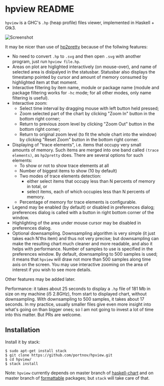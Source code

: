 hpview README
=============

`hpview` is a GHC's `.hp` (heap profile) files viewer, implemented in Haskell + Gtk3.

![Screenshot](https://user-images.githubusercontent.com/284644/63210503-94b06c80-c108-11e9-95a3-0e503121bc17.png)

It may be nicer than use of [hp2pretty][1] because of the follwing features:

* No need to convert `.hp` to `.svg` and then open `.svg` with another program,
  just run `hpview file.hp`.
* Areas on plot are higlighted interactively (on mouse-over), and name of
  selected area is dislpalyed in the statusbar. Statusbar also displays the
  timestamp pointed by cursor and amount of memory consumed by highlighted item
  at that moment.
* Interactive filtering by item name, module or package name (module and
  package filtering works for `-hc` mode; for all other modes, only name
  filtering is useful).
* Interactive zoom:
  * Select time interval by dragging mouse with left button held pressed;
  * Zoom selected part of the chart by clicking "Zoom In" button in the bottom
    right corner;
  * Return to previous zoom level by clicking "Zoom Out" button in the bottom
    right corner;
  * Return to original zoom level (to fit the whole chart into the window) by
    clicking "Reset Zoom" button in the bottom right corner.
* Displaying of "trace elements", i.e. items that occupy very small amounts of
  memory. Such items are merged into one band called `(trace elements)`, as
  `hp2pretty` does. There are several options for such elements:
  * To show or not to show trace elements at all
  * Number of biggest items to show (10 by default)
  * Two modes of trace elements detection:
    * either select items that occupy less than N percents of memory in total, or
    * select items, each of which occupies less than N percents of memory.
  * Percentage of memory for trace elements is configurable.
* Legend may be enabled (by default) or disabled in preferences dialog;
  preferences dialog is called with a button in right bottom corner of the
  window.
* Highlighting of the area under mouse cursor may be disabled in preferences dialog.
* Optional downsampling. Downsampling algorithm is very simple (it just takes
  each N'ths item) and thus not very precise; but downsampling can make the
  resulting chart much cleaner and more readable, and also it helps with
  performance. Number of samples to use is specified in the preferences window.
  By default, downsampling to 500 samples is used; it means that `hpview` will
  draw not more than 500 samples along time axis on the screen. You may use
  interactive zooming on the area of interest if you wish to see more details.

Other features may be added later.

Performance: it takes about 25 seconds to display a `.hp` file of 181 Mb in
size on my machine (i5 2.8GHz), from start to displayed chart, without
downsampling. With downsampling to 500 samples, it takes about 17 seconds. In
my practice, usually smaller files give even more insight into what's going on
than bigger ones; so I am not going to invest a lot of time into this matter.
But PRs are welcome.

Installation
------------

Install it by stack:

```
$ sudo apt-get install stack
$ git clone https://github.com/portnov/hpview.git
$ cd hpview/
$ stack install
```

Note: `hpview` currently depends on master branch of [haskell-chart][2] and on
master branch of [formattable][3] packages; but `stack` will take care of that.

[1]: http://hackage.haskell.org/package/hp2pretty
[2]: https://github.com/timbod7/haskell-chart
[3]: https://github.com/portnov/formattable


